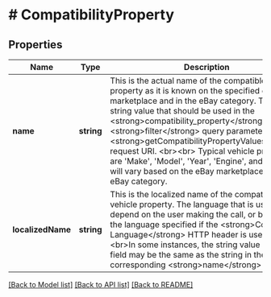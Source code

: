 # # CompatibilityProperty

## Properties

Name | Type | Description | Notes
------------ | ------------- | ------------- | -------------
**name** | **string** | This is the actual name of the compatible vehicle property as it is known on the specified eBay marketplace and in the eBay category. This is the string value that should be used in the &lt;strong&gt;compatibility_property&lt;/strong&gt; and &lt;strong&gt;filter&lt;/strong&gt; query parameters of a &lt;strong&gt;getCompatibilityPropertyValues&lt;/strong&gt; request URI. &lt;br&gt;&lt;br&gt; Typical vehicle properties are &#39;Make&#39;, &#39;Model&#39;, &#39;Year&#39;, &#39;Engine&#39;, and &#39;Trim&#39;, but will vary based on the eBay marketplace and the eBay category. | [optional]
**localizedName** | **string** | This is the localized name of the compatible vehicle property. The language that is used will depend on the user making the call, or based on the language specified if the &lt;strong&gt;Content-Language&lt;/strong&gt; HTTP header is used.&lt;br&gt;&lt;br&gt;In some instances, the string value in this field may be the same as the string in the corresponding &lt;strong&gt;name&lt;/strong&gt; field. | [optional]

[[Back to Model list]](../../README.md#models) [[Back to API list]](../../README.md#endpoints) [[Back to README]](../../README.md)
